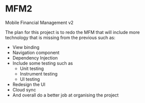 # MFM2
Mobile Financial Management v2

The plan for this project is to redo the MFM that will include more technology that is missing from the previous such as:
  - View binding
  - Navigation component
  - Dependency Injection
  - Include some testing such as
    - Unit testing
    - Instrument testing
    - UI testing
  - Redesign the UI
  - Cloud sync
  - And overall do a better job at organising the project
